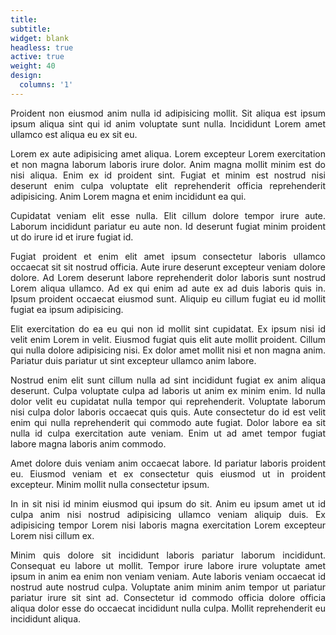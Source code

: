 ```yaml
---
title:
subtitle:
widget: blank
headless: true
active: true
weight: 40
design:
  columns: '1'
---
```

<div style="text-align: justify"> 

Proident non eiusmod anim nulla id adipisicing mollit. Sit aliqua est ipsum ipsum aliqua sint qui id anim voluptate sunt nulla. Incididunt Lorem amet ullamco est aliqua eu ex sit eu.

Lorem ex aute adipisicing amet aliqua. Lorem excepteur Lorem exercitation et non magna laborum laboris irure dolor. Anim magna mollit minim est do nisi aliqua. Enim ex id proident sint. Fugiat et minim est nostrud nisi deserunt enim culpa voluptate elit reprehenderit officia reprehenderit adipisicing. Anim Lorem magna et enim incididunt ea qui.

Cupidatat veniam elit esse nulla. Elit cillum dolore tempor irure aute. Laborum incididunt pariatur eu aute non. Id deserunt fugiat minim proident ut do irure id et irure fugiat id.

Fugiat proident et enim elit amet ipsum consectetur laboris ullamco occaecat sit sit nostrud officia. Aute irure deserunt excepteur veniam dolore dolore. Ad Lorem deserunt labore reprehenderit dolor laboris sunt nostrud Lorem aliqua ullamco. Ad ex qui enim ad aute ex ad duis laboris quis in. Ipsum proident occaecat eiusmod sunt. Aliquip eu cillum fugiat eu id mollit fugiat ea ipsum adipisicing.

Elit exercitation do ea eu qui non id mollit sint cupidatat. Ex ipsum nisi id velit enim Lorem in velit. Eiusmod fugiat quis elit aute mollit proident. Cillum qui nulla dolore adipisicing nisi. Ex dolor amet mollit nisi et non magna anim. Pariatur duis pariatur ut sint excepteur ullamco anim labore.

Nostrud enim elit sunt cillum nulla ad sint incididunt fugiat ex anim aliqua deserunt. Culpa voluptate culpa ad laboris ut anim ex minim enim. Id nulla dolor velit eu cupidatat nulla tempor qui reprehenderit. Voluptate laborum nisi culpa dolor laboris occaecat quis quis. Aute consectetur do id est velit enim qui nulla reprehenderit qui commodo aute fugiat. Dolor labore ea sit nulla id culpa exercitation aute veniam. Enim ut ad amet tempor fugiat labore magna laboris anim commodo.

Amet dolore duis veniam anim occaecat labore. Id pariatur laboris proident eu. Eiusmod veniam et ex consectetur quis eiusmod ut in proident excepteur. Minim mollit nulla consectetur ipsum.

In in sit nisi id minim eiusmod qui ipsum do sit. Anim eu ipsum amet ut id culpa anim nisi nostrud adipisicing ullamco veniam aliquip duis. Ex adipisicing tempor Lorem nisi laboris magna exercitation Lorem excepteur Lorem nisi cillum ex.

Minim quis dolore sit incididunt laboris pariatur laborum incididunt. Consequat eu labore ut mollit. Tempor irure labore irure voluptate amet ipsum in anim ea enim non veniam veniam. Aute laboris veniam occaecat id nostrud aute nostrud culpa. Voluptate anim minim anim tempor ut pariatur pariatur irure sit sint ad. Consectetur id commodo officia dolore officia aliqua dolor esse do occaecat incididunt nulla culpa. Mollit reprehenderit eu incididunt aliqua.

</div>